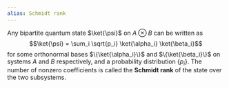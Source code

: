 ```yaml
---
alias: Schmidt rank
---
```


Any bipartite quantum state $\ket{\psi}$ on $A \otimes B$ can be written as 
$$\ket{\psi} = \sum_i \sqrt{p_i} \ket{\alpha_i} \ket{\beta_i}$$
for some orthonormal bases $\{\ket{\alpha_i}\}$ and $\{\ket{\beta_i}\}$ on systems $A$ and $B$ respectively, and a probability distribution $\{p_i\}$. The number of nonzero coefficients is called the **Schmidt rank** of the state over the two subsystems. 
